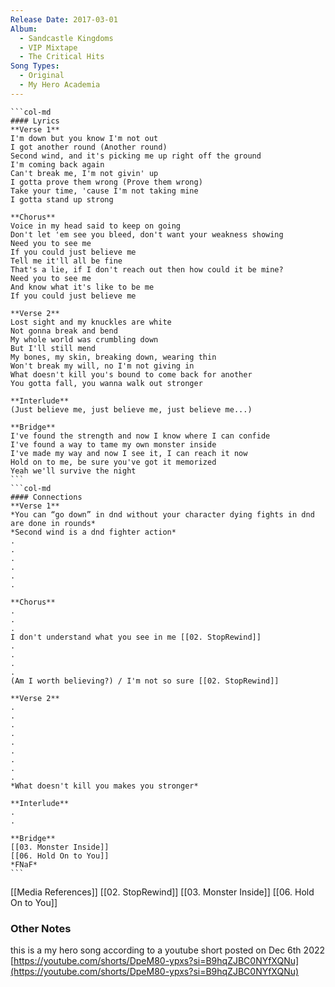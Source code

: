 ```yaml
---
Release Date: 2017-03-01
Album:
  - Sandcastle Kingdoms
  - VIP Mixtape
  - The Critical Hits
Song Types:
  - Original
  - My Hero Academia
---
```


````col
```col-md
#### Lyrics
**Verse 1**
I'm down but you know I'm not out
I got another round (Another round)
Second wind, and it's picking me up right off the ground
I'm coming back again
Can't break me, I'm not givin' up
I gotta prove them wrong (Prove them wrong)
Take your time, 'cause I'm not taking mine
I gotta stand up strong

**Chorus**
Voice in my head said to keep on going
Don't let 'em see you bleed, don't want your weakness showing
Need you to see me
If you could just believe me
Tell me it'll all be fine
That's a lie, if I don't reach out then how could it be mine?
Need you to see me
And know what it's like to be me
If you could just believe me

**Verse 2**
Lost sight and my knuckles are white
Not gonna break and bend
My whole world was crumbling down
But I'll still mend
My bones, my skin, breaking down, wearing thin
Won't break my will, no I'm not giving in
What doesn't kill you's bound to come back for another
You gotta fall, you wanna walk out stronger

**Interlude**
(Just believe me, just believe me, just believe me...)

**Bridge**
I've found the strength and now I know where I can confide
I've found a way to tame my own monster inside
I've made my way and now I see it, I can reach it now
Hold on to me, be sure you've got it memorized
Yeah we'll survive the night
```
```col-md
#### Connections
**Verse 1**
*You can “go down” in dnd without your character dying fights in dnd are done in rounds*
*Second wind is a dnd fighter action*
.
.
.
.
.
.

**Chorus**
.
.
.
I don't understand what you see in me [[02. StopRewind]]
.
.
.
.
(Am I worth believing?) / I'm not so sure [[02. StopRewind]]

**Verse 2**
.
.
.
.
.
.
.
.
.
*What doesn't kill you makes you stronger*

**Interlude**
.
.

**Bridge**
[[03. Monster Inside]]
[[06. Hold On to You]]
*FNaF*
```
````

[[Media References]]
[[02. StopRewind]]
[[03. Monster Inside]]
[[06. Hold On to You]]

### Other Notes
this is a my hero song according to a youtube short posted on Dec 6th 2022 [https://youtube.com/shorts/DpeM80-ypxs?si=B9hqZJBC0NYfXQNu](https://youtube.com/shorts/DpeM80-ypxs?si=B9hqZJBC0NYfXQNu)